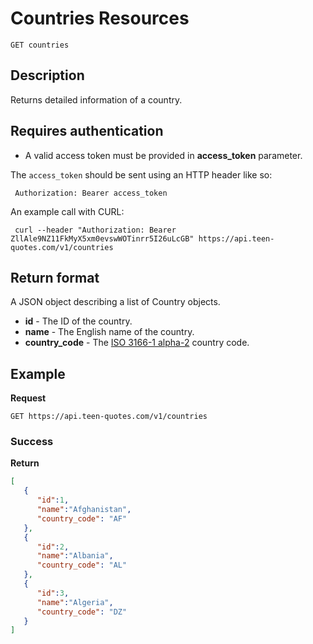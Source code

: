 # Countries Resources

    GET countries

## Description
Returns detailed information of a country.

## Requires authentication
* A valid access token must be provided in **access_token** parameter.

The `access_token` should be sent using an HTTP header like so:

     Authorization: Bearer access_token

An example call with CURL:

     curl --header "Authorization: Bearer ZllAle9NZ11FkMyX5xm0evswWOTinrr5I26uLcGB" https://api.teen-quotes.com/v1/countries

## Return format
A JSON object describing a list of Country objects.

- **id** - The ID of the country.
- **name** - The English name of the country.
- **country_code** - The [ISO 3166-1 alpha-2](http://en.wikipedia.org/wiki/ISO_3166-1_alpha-2) country code.

## Example
**Request**

    GET https://api.teen-quotes.com/v1/countries

### Success
**Return**
``` json
[
   {
      "id":1,
      "name":"Afghanistan",
      "country_code": "AF"
   },
   {
      "id":2,
      "name":"Albania",
      "country_code": "AL"
   },
   {
      "id":3,
      "name":"Algeria",
      "country_code": "DZ"
   }
]
```
